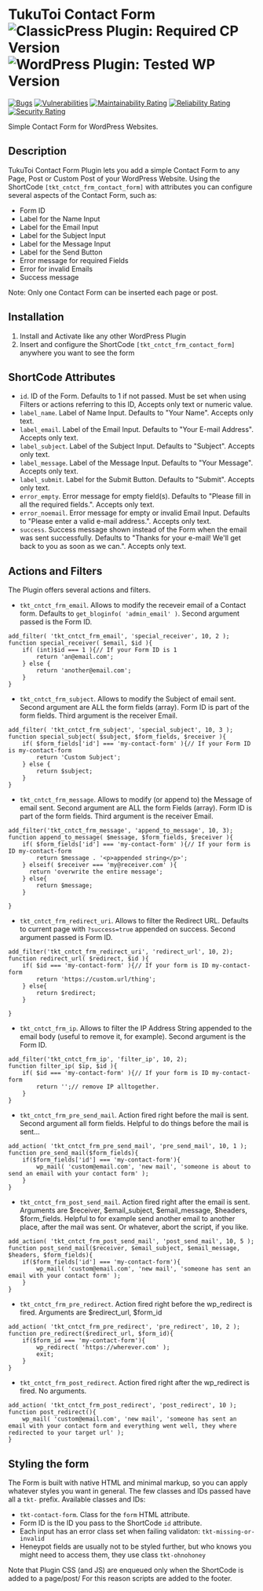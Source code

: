 # TukuToi Contact Form ![ClassicPress Plugin: Required CP Version](https://img.shields.io/badge/dynamic/json?color=%23057f99&label=classicpress&prefix=v&query=%24.data.minimum_cp_version&url=https%3A%2F%2Fdirectory.classicpress.net%2Fapi%2Fplugins%2Ftkt-contact-form) ![WordPress Plugin: Tested WP Version](https://img.shields.io/wordpress/plugin/tested/tkt-contact-form)
[![Bugs](https://sonarcloud.io/api/project_badges/measure?project=TukuToi_tukutoi-contact-form&metric=bugs)](https://sonarcloud.io/dashboard?id=TukuToi_tukutoi-contact-form) [![Vulnerabilities](https://sonarcloud.io/api/project_badges/measure?project=TukuToi_tukutoi-contact-form&metric=vulnerabilities)](https://sonarcloud.io/dashboard?id=TukuToi_tukutoi-contact-form) [![Maintainability Rating](https://sonarcloud.io/api/project_badges/measure?project=TukuToi_tukutoi-contact-form&metric=sqale_rating)](https://sonarcloud.io/dashboard?id=TukuToi_tukutoi-contact-form) [![Reliability Rating](https://sonarcloud.io/api/project_badges/measure?project=TukuToi_tukutoi-contact-form&metric=reliability_rating)](https://sonarcloud.io/dashboard?id=TukuToi_tukutoi-contact-form) [![Security Rating](https://sonarcloud.io/api/project_badges/measure?project=TukuToi_tukutoi-contact-form&metric=security_rating)](https://sonarcloud.io/dashboard?id=TukuToi_tukutoi-contact-form)

Simple Contact Form for WordPress Websites.

## Description

TukuToi Contact Form Plugin lets you add a simple Contact Form to any Page, Post or Custom Post of your WordPress Website.
Using the ShortCode `[tkt_cntct_frm_contact_form]` with attributes you can configure several aspects of the Contact Form, such as:
- Form ID
- Label for the Name Input
- Label for the Email Input
- Label for the Subject Input
- Label for the Message Input
- Label for the Send Button
- Error message for required Fields
- Error for invalid Emails
- Success message

Note: Only one Contact Form can be inserted each page or post.

## Installation

1. Install and Activate like any other WordPress Plugin
1. Insert and configure the ShortCode `[tkt_cntct_frm_contact_form]` anywhere you want to see the form

## ShortCode Attributes

* `id`. ID of the Form. Defaults to 1 if not passed. Must be set when using Filters or actions referring to this ID, Accepts only text or numeric value.
* `label_name`. Label of Name Input. Defaults to "Your Name". Accepts only text.
* `label_email`. Label of the Email Input. Defaults to "Your E-mail Address". Accepts only text.
* `label_subject`. Label of the Subject Input. Defaults to "Subject". Accepts only text.
* `label_message`. Label of the Message Input. Defaults to "Your Message". Accepts only text.
* `label_submit`. Label for the Submit Button. Defaults to "Submit". Accepts only text.
* `error_empty`. Error message for empty field(s). Defaults to "Please fill in all the required fields.". Accepts only text.
* `error_noemail`. Error message for empty or invalid Email Input. Defaults to "Please enter a valid e-mail address.". Accepts only text.
* `success`. Success message shown instead of the Form when the email was sent successfully. Defaults to "Thanks for your e-mail! We'll get back to you as soon as we can.". Accepts only text.

## Actions and Filters

The Plugin offers several actions and filters.

* `tkt_cntct_frm_email`. Allows to modify the receveir email of a Contact form. Defaults to `get_bloginfo( 'admin_email' )`. Second argument passed is the Form ID.
```
add_filter( 'tkt_cntct_frm_email', 'special_receiver', 10, 2 );
function special_receiver( $email, $id ){
	if( (int)$id === 1 ){// If your Form ID is 1
		return 'an@email.com';
	} else {
		return 'another@email.com';
	}
}
```

* `tkt_cntct_frm_subject`. Allows to modify the Subject of email sent. Second argument are ALL the form fields (array). Form ID is part of the form fields. Third argument is the receiver Email.
```
add_filter( 'tkt_cntct_frm_subject', 'special_subject', 10, 3 );
function special_subject( $subject, $form_fields, $receiver ){
	if( $form_fields['id'] === 'my-contact-form' ){// If your Form ID is my-contact-form
		return 'Custom Subject';
	} else {
		return $subject;
	}
}
```
* `tkt_cntct_frm_message`. Allows to modify (or append to) the Message of email sent. Second argument are ALL the form Fields (array). Form ID is part of the form fields. Third argument is the receiver Email.
```
add_filter('tkt_cntct_frm_message', 'append_to_message', 10, 3);
function append_to_message( $message, $form_fields, $receiver ){
	if( $form_fields['id'] === 'my-contact-form' ){// If your form is ID my-contact-form
		return $message . '<p>appended string</p>';
	} elseif( $receiver === 'my@receiver.com' ){
	  return 'overwrite the entire message';
	} else{
		return $message;
	}

}
```

* `tkt_cntct_frm_redirect_uri`. Allows to filter the Redirect URL. Defaults to current page with `?success=true` appended on success. Second argument passed is Form ID.
```
add_filter('tkt_cntct_frm_redirect_uri', 'redirect_url', 10, 2);
function redirect_url( $redirect, $id ){
	if( $id === 'my-contact-form' ){// If your form is ID my-contact-form
		return 'https://custom.url/thing';
	} else{
		return $redirect;
	}

}
```

* `tkt_cntct_frm_ip`. Allows to filter the IP Address String appended to the email body (useful to remove it, for example). Second argument is the Form ID.
```
add_filter('tkt_cntct_frm_ip', 'filter_ip', 10, 2);
function filter_ip( $ip, $id ){
	if( $id === 'my-contact-form' ){// If your form is ID my-contact-form
		return '';// remove IP alltogether.
	}
}
```

* `tkt_cntct_frm_pre_send_mail`. Action fired right before the mail is sent. Second argument all form fields. Helpful to do things before the mail is sent...
```
add_action( 'tkt_cntct_frm_pre_send_mail', 'pre_send_mail', 10, 1 );
function pre_send_mail($form_fields){
	if($form_fields['id'] === 'my-contact-form'){
		wp_mail( 'custom@email.com', 'new mail', 'someone is about to send an email with your contact form' );
	}
}
```

* `tkt_cntct_frm_post_send_mail`. Action fired right after the email is sent. Arguments are $receiver, $email_subject, $email_message, $headers, $form_fields. Helpful to for example send another email to another place, after the mail was sent. Or whatever, abort the script, if you like.
```
add_action( 'tkt_cntct_frm_post_send_mail', 'post_send_mail', 10, 5 );
function post_send_mail($receiver, $email_subject, $email_message, $headers, $form_fields){
	if($form_fields['id'] === 'my-contact-form'){
		wp_mail( 'custom@email.com', 'new mail', 'someone has sent an email with your contact form' );
	}
}
```

* `tkt_cntct_frm_pre_redirect`. Action fired right before the wp_redirect is fired. Arguments are $redirect_url, $form_id
```
add_action( 'tkt_cntct_frm_pre_redirect', 'pre_redirect', 10, 2 );
function pre_redirect($redirect_url, $form_id){
	if($form_id === 'my-contact-form'){
		wp_redirect( 'https://wherever.com' );
		exit;
	}
}
```


* `tkt_cntct_frm_post_redirect`. Action fired right after the wp_redirect is fired. No arguments.
```
add_action( 'tkt_cntct_frm_post_redirect', 'post_redirect', 10 );
function post_redirect(){
	wp_mail( 'custom@email.com', 'new mail', 'someone has sent an email with your contact form and everything went well, they where redirected to your target url' );
}
```

## Styling the form

The Form is built with native HTML and minimal markup, so you can apply whatever styles you want in general.
The few classes and IDs passed have all a `tkt-` prefix.
Available classes and IDs:
* `tkt-contact-form`. Class for the `form` HTML attribute.
* Form ID is the ID you pass to the ShortCode `id` attribute.
* Each input has an error class set when failing validaton: `tkt-missing-or-invalid`
* Heneypot fields are usually not to be styled further, but who knows you might need to access them, they use class `tkt-ohnohoney`

Note that Plugin CSS (and JS) are enqueued only when the ShortCode is added to a page/post/ For this reason scripts are added to the footer.